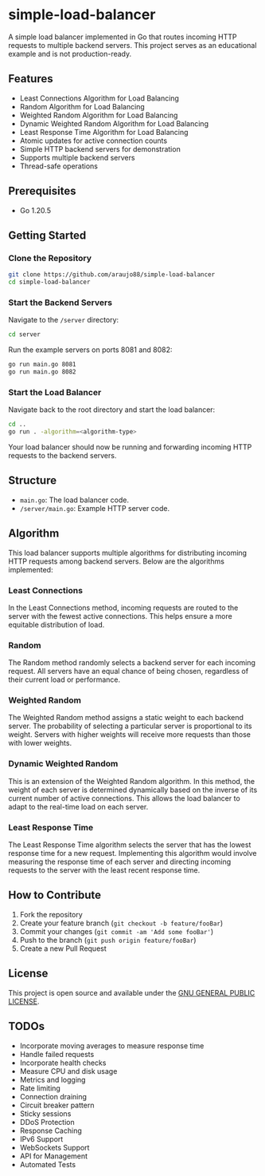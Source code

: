 # simple-load-balancer

A simple load balancer implemented in Go that routes incoming HTTP requests to multiple backend servers. This project serves as an educational example and is not production-ready.

## Features

- Least Connections Algorithm for Load Balancing
- Random Algorithm for Load Balancing
- Weighted Random Algorithm for Load Balancing
- Dynamic Weighted Random Algorithm for Load Balancing
- Least Response Time Algorithm for Load Balancing
- Atomic updates for active connection counts
- Simple HTTP backend servers for demonstration
- Supports multiple backend servers
- Thread-safe operations

## Prerequisites

- Go 1.20.5

## Getting Started

### Clone the Repository

```bash
git clone https://github.com/araujo88/simple-load-balancer
cd simple-load-balancer
```

### Start the Backend Servers

Navigate to the `/server` directory:

```bash
cd server
```

Run the example servers on ports 8081 and 8082:

```bash
go run main.go 8081
go run main.go 8082
```

### Start the Load Balancer

Navigate back to the root directory and start the load balancer:

```bash
cd ..
go run . -algorithm=<algorithm-type>
```

Your load balancer should now be running and forwarding incoming HTTP requests to the backend servers.

## Structure

- `main.go`: The load balancer code.
- `/server/main.go`: Example HTTP server code.

## Algorithm

This load balancer supports multiple algorithms for distributing incoming HTTP requests among backend servers. Below are the algorithms implemented:

### Least Connections

In the Least Connections method, incoming requests are routed to the server with the fewest active connections. This helps ensure a more equitable distribution of load.

### Random

The Random method randomly selects a backend server for each incoming request. All servers have an equal chance of being chosen, regardless of their current load or performance.

### Weighted Random

The Weighted Random method assigns a static weight to each backend server. The probability of selecting a particular server is proportional to its weight. Servers with higher weights will receive more requests than those with lower weights.

### Dynamic Weighted Random

This is an extension of the Weighted Random algorithm. In this method, the weight of each server is determined dynamically based on the inverse of its current number of active connections. This allows the load balancer to adapt to the real-time load on each server.

### Least Response Time

The Least Response Time algorithm selects the server that has the lowest response time for a new request. Implementing this algorithm would involve measuring the response time of each server and directing incoming requests to the server with the least recent response time.

## How to Contribute

1. Fork the repository
2. Create your feature branch (`git checkout -b feature/fooBar`)
3. Commit your changes (`git commit -am 'Add some fooBar'`)
4. Push to the branch (`git push origin feature/fooBar`)
5. Create a new Pull Request

## License

This project is open source and available under the [GNU GENERAL PUBLIC LICENSE](LICENSE).

## TODOs

 - Incorporate moving averages to measure response time
 - Handle failed requests
 - Incorporate health checks
 - Measure CPU and disk usage
 - Metrics and logging
 - Rate limiting
 - Connection draining
 - Circuit breaker pattern
 - Sticky sessions
 - DDoS Protection
 - Response Caching
 - IPv6 Support
 - WebSockets Support
 - API for Management
 - Automated Tests
